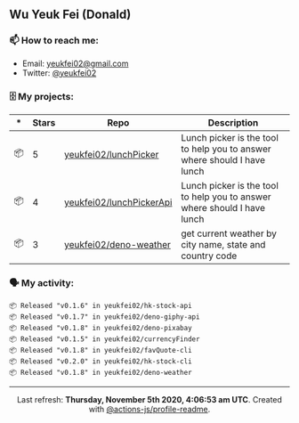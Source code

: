 ## Wu Yeuk Fei (Donald)

### 📫 How to reach me:

- Email: [yeukfei02@gmail.com](yeukfei02@gmail.com)
- Twitter: [@yeukfei02](https://twitter.com/yeukfei02)

### 🗄 My projects:

|*|Stars|Repo|Description|
|---|---|---|---|
| 📦 | 5 | [yeukfei02/lunchPicker](https://github.com/yeukfei02/lunchPicker) | Lunch picker is the tool to help you to answer where should I have lunch |
| 📦 | 4 | [yeukfei02/lunchPickerApi](https://github.com/yeukfei02/lunchPickerApi) | Lunch picker is the tool to help you to answer where should I have lunch |
| 📦 | 3 | [yeukfei02/deno-weather](https://github.com/yeukfei02/deno-weather) | get current weather by city name, state and country code |

### 🗣 My activity:

```
📦 Released "v0.1.6" in yeukfei02/hk-stock-api
📦 Released "v0.1.7" in yeukfei02/deno-giphy-api
📦 Released "v0.1.8" in yeukfei02/deno-pixabay
📦 Released "v0.1.5" in yeukfei02/currencyFinder
📦 Released "v0.1.8" in yeukfei02/favQuote-cli
📦 Released "v0.2.0" in yeukfei02/hk-stock-cli
📦 Released "v0.1.8" in yeukfei02/deno-weather
```

<!-- <img src="https://github-readme-stats.vercel.app/api?username=yeukfei02&show_icons=true&count_private=true&theme=radical" />

<img src="https://github-readme-stats.vercel.app/api/top-langs/?username=yeukfei02&theme=radical" /> -->

---

<p align="center">Last refresh: <b>Thursday, November 5th 2020, 4:06:53 am UTC</b>. Created with <a href=https://github.com/marketplace/actions/profile-readme>@actions-js/profile-readme</a>.</p>
